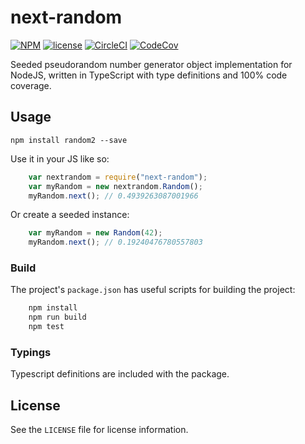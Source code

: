 [circleci-url]: https://circleci.com/gh/mgthomas99/next-random
[circleci-shield-url]: https://img.shields.io/circleci/project/github/mgthomas99/next-random.svg?style=flat-square
[codecov-url]: https://codecov.io/gh/mgthomas99/next-random
[codecov-shield-url]: https://img.shields.io/codecov/c/github/mgthomas99/next-random.svg?style=flat-square
[license-url]: https://github.com/mgthomas99/next-random/blob/master/LICENSE
[license-shield-url]: https://img.shields.io/github/license/mgthomas99/next-random.svg?style=flat-square
[npm-url]: https://www.npmjs.com/package/next-random
[npm-shield-url]: https://img.shields.io/npm/v/next-random.svg?style=flat-square

# next-random

[![NPM][npm-shield-url]][npm-url]
[![license][license-shield-url]][license-url]
[![CircleCI][circleci-shield-url]][circleci-url]
[![CodeCov][codecov-shield-url]][codecov-url]

Seeded pseudorandom number generator object implementation for NodeJS, written
in TypeScript with type definitions and 100% code coverage.

## Usage

`npm install random2 --save`

Use it in your JS like so:

```js
    var nextrandom = require("next-random");
    var myRandom = new nextrandom.Random();
    myRandom.next(); // 0.4939263087001966
```

Or create a seeded instance:

```js
    var myRandom = new Random(42);
    myRandom.next(); // 0.19240476780557803
```

### Build

The project's `package.json` has useful scripts for building the project:

```sh
    npm install
    npm run build
    npm test
```

### Typings

Typescript definitions are included with the package.

## License

See the `LICENSE` file for license information.
